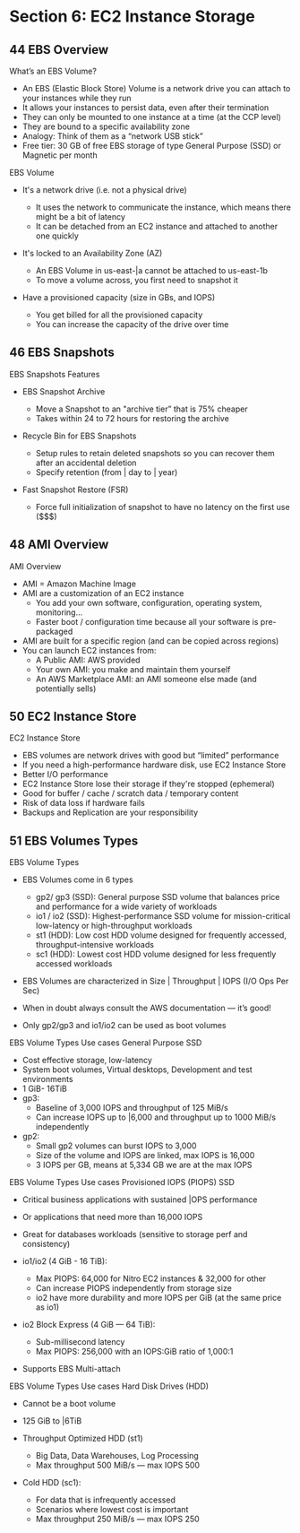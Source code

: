 # Section 6: EC2 Instance Storage

## 44 EBS Overview

What’s an EBS Volume?

- An EBS (Elastic Block Store) Volume is a network drive you can attach
  to your instances while they run
- It allows your instances to persist data, even after their termination
- They can only be mounted to one instance at a time (at the CCP level)
- They are bound to a specific availability zone
- Analogy: Think of them as a “network USB stick”
- Free tier: 30 GB of free EBS storage of type General Purpose (SSD) or
  Magnetic per month

EBS Volume

- It's a network drive (i.e. not a physical drive)

  - It uses the network to communicate the instance, which means there might be a bit of
    latency
  - It can be detached from an EC2 instance and attached to another one quickly

- It's locked to an Availability Zone (AZ)

  - An EBS Volume in us-east-|a cannot be attached to us-east-1b
  - To move a volume across, you first need to snapshot it

- Have a provisioned capacity (size in GBs, and IOPS)

  - You get billed for all the provisioned capacity
  - You can increase the capacity of the drive over time

## 46 EBS Snapshots

EBS Snapshots Features

- EBS Snapshot Archive

  - Move a Snapshot to an "archive tier” that is
    75% cheaper
  - Takes within 24 to 72 hours for restoring the
    archive

- Recycle Bin for EBS Snapshots

  - Setup rules to retain deleted snapshots so you
    can recover them after an accidental deletion
  - Specify retention (from | day to | year)

- Fast Snapshot Restore (FSR)
  - Force full initialization of snapshot to have no
    latency on the first use ($$$)

## 48 AMI Overview

AMI Overview

- AMI = Amazon Machine Image
- AMI are a customization of an EC2 instance
  - You add your own software, configuration, operating system, monitoring...
  - Faster boot / configuration time because all your software is pre-packaged
- AMI are built for a specific region (and can be copied across regions)
- You can launch EC2 instances from:
  - A Public AMI: AWS provided
  - Your own AMI: you make and maintain them yourself
  - An AWS Marketplace AMI: an AMI someone else made (and potentially sells)

## 50 EC2 Instance Store

EC2 Instance Store

- EBS volumes are network drives with good but “limited” performance
- If you need a high-performance hardware disk, use EC2 Instance Store
- Better I/O performance
- EC2 Instance Store lose their storage if they're stopped (ephemeral)
- Good for buffer / cache / scratch data / temporary content
- Risk of data loss if hardware fails
- Backups and Replication are your responsibility

## 51 EBS Volumes Types

EBS Volume Types

- EBS Volumes come in 6 types

  - gp2/ gp3 (SSD): General purpose SSD volume that balances price and performance for a wide variety of workloads
  - io1 / io2 (SSD): Highest-performance SSD volume for mission-critical low-latency or high-throughput workloads
  - st1 (HDD): Low cost HDD volume designed for frequently accessed, throughput-intensive workloads
  - sc1 (HDD): Lowest cost HDD volume designed for less frequently accessed workloads

- EBS Volumes are characterized in Size | Throughput | IOPS (I/O Ops Per Sec)
- When in doubt always consult the AWS documentation — it’s good!
- Only gp2/gp3 and io1/io2 can be used as boot volumes

EBS Volume Types Use cases
General Purpose SSD

- Cost effective storage, low-latency
- System boot volumes, Virtual desktops, Development and test environments
- 1 GiB- 16TiB
- gp3:
  - Baseline of 3,000 IOPS and throughput of 125 MiB/s
  - Can increase IOPS up to |6,000 and throughput up to 1000 MiB/s independently
- gp2:
  - Small gp2 volumes can burst IOPS to 3,000
  - Size of the volume and IOPS are linked, max IOPS is 16,000
  - 3 IOPS per GB, means at 5,334 GB we are at the max IOPS

EBS Volume Types Use cases
Provisioned IOPS (PIOPS) SSD

- Critical business applications with sustained |OPS performance
- Or applications that need more than 16,000 IOPS
- Great for databases workloads (sensitive to storage perf and consistency)
- io1/io2 (4 GiB - 16 TiB):

  - Max PIOPS: 64,000 for Nitro EC2 instances & 32,000 for other
  - Can increase PIOPS independently from storage size
  - io2 have more durability and more IOPS per GiB (at the same price as io1)

- io2 Block Express (4 GiB — 64 TiB):

  - Sub-millisecond latency
  - Max PIOPS: 256,000 with an IOPS:GiB ratio of 1,000:1

- Supports EBS Multi-attach

EBS Volume Types Use cases
Hard Disk Drives (HDD)

- Cannot be a boot volume
- 125 GiB to |6TiB
- Throughput Optimized HDD (st1)

  - Big Data, Data Warehouses, Log Processing
  - Max throughput 500 MiB/s — max IOPS 500

- Cold HDD (sc1):
  - For data that is infrequently accessed
  - Scenarios where lowest cost is important
  - Max throughput 250 MiB/s — max IOPS 250
